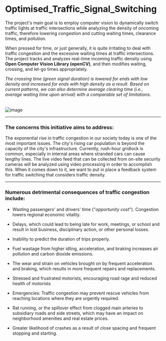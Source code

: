 # Optimised_Traffic_Signal_Switching
The project's main goal is to employ computer vision to dynamically switch traffic lights at traffic intersections while analyzing the density of oncoming traffic, therefore lowering congestion and cutting waiting times, clearance times, and pollution.

When pressed for time, or just generally, it is quite irritating to deal with traffic congestion and the excessive waiting times at traffic intersections.
The project tracks and analyzes real-time incoming traffic density using **Open Computer Vision Library (openCV)**, and then modifies waiting, crossing, and let-go times appropriately.

*The crossing time (green signal duration) is lowered for ends with low density and increased for ends with high density as a result. Based on current patterns, we can also determine average clearing time (i.e., average waiting time upon arrival) with a comparable set of limitations.*
$$\ $$
![image](https://github.com/d2ep4k/Optimised_Traffic_Signal_Switching/assets/143197927/5839f8e4-39c7-4a14-a4e7-087684c591d5)

---

### The concerns this initiative aims to address:

The exponential rise in traffic congestion in our society today is one of the most important issues. The city's rising car population is beyond the capacity of the city's infrastructure. Currently, rush-hour gridlock is common, especially in internal areas where stranded cars can cause lengthy lines. 
The live video feed that can be collected from on-site security cameras will be analyzed using video processing in order to accomplish this. When it comes down to it, we want to put in place a feedback system for traffic switching that considers traffic density.

---

### Numerous detrimental consequences of traffic congestion include:

  - Wasting passengers' and drivers' time ("*opportunity cost*"). Congestion lowers regional economic vitality.

  - Delays, which could lead to being late for work, meetings, or school and result in lost business, disciplinary action, or other personal losses.

  - Inability to predict the duration of trips properly.

  - Fuel wastage from higher idling, acceleration, and braking increases air pollution and carbon dioxide emissions.

  - The wear and strain on vehicles brought on by frequent acceleration and braking, which results in more frequent repairs and replacements.

  -	Stressed and frustrated motorists, encouraging road rage and reduced health of motorists

  - Emergencies: Traffic congestion may prevent rescue vehicles from reaching locations where they are urgently required.

  - Rat running, or the spillover effect from clogged main arteries to subsidiary roads and side streets, which may have an impact on neighborhood amenities and real estate prices.

  - Greater likelihood of crashes as a result of close spacing and frequent stopping and starting.


